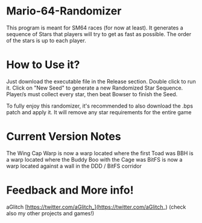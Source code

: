 # Mario-64-Randomizer
This program is meant for SM64 races (for now at least). It generates a sequence of Stars that players will try to get as fast as possible. The order of the stars is up to each player.

# How to Use it?
Just download the executable file in the Release section. Double click to run it. Click on "New Seed" to generate a new Randomized Star Sequence. Player/s must collect every star, then beat Bowser to finish the Seed.

To fully enjoy this randomizer, it's recommended to also download the .bps patch and apply it. It will remove any star requirements for the entire game

# Current Version Notes
The Wing Cap Warp is now a warp located where the first Toad was
BBH is a warp located where the Buddy Boo with the Cage was
BitFS is now a warp located against a wall in the DDD / BitFS corridor

# Feedback and More info!
aGlitch [https://twitter.com/aGlitch_](https://twitter.com/aGlitch_) (check also my other projects and games!)

